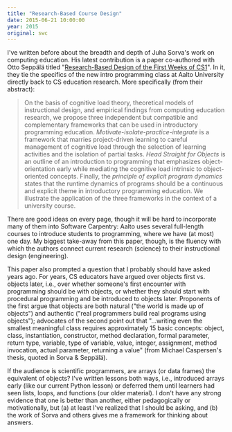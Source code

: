 ```yaml
---
title: "Research-Based Course Design"
date: 2015-06-21 10:00:00
year: 2015
original: swc
---
```

<p>
  I've written before about the breadth and depth of
  Juha Sorva's work on computing education.
  His latest contribution is a paper co-authored with Otto Sepp&auml;l&auml; titled
  "<a href="http://www.researchgate.net/publication/271214535_Research-based_Design_of_the_First_Weeks_of_CS1">Research-Based Design of the First Weeks of CS1</a>".
  In it,
  they tie the specifics of the new intro programming class at Aalto University
  directly back to CS education research.
  More specifically (from their abstract):
</p>
<blockquote>
  <p>
    On the basis of cognitive load theory,
    theoretical models of instructional design,
    and empirical findings from computing education research,
    we propose three independent but compatible and complementary frameworks that can be used in introductory programming education.
    <em>Motivate-isolate-practice-integrate</em> is a framework
    that marries project-driven learning to careful management of cognitive load
    through the selection of learning activities and the isolation of partial tasks.
    <em>Head Straight for Objects</em> is an outline of an introduction to programming
    that emphasizes object-orientation early while mediating the cognitive load intrinsic to object-oriented concepts.
    Finally, the <em>principle of explicit program dynamics</em> states that
    the runtime dynamics of programs should be a continuous and explicit theme in introductory programming education.
    We illustrate the application of the three frameworks in the context of a university course.
  </p>
</blockquote>
<p>
  There are good ideas on every page,
  though it will be hard to incorporate many of them into Software Carpentry:
  Aalto uses several full-length courses to introduce students to programming,
  where we have (at most) one day.
  My biggest take-away from this paper,
  though,
  is the fluency with which the authors connect current research (science)
  to their instructional design (engineering).
</p>
<p>
  This paper also prompted a question that I probably should have asked years ago.
  For years,
  CS educators have argued over objects first vs. objects later,
  i.e.,
  over whether someone's first encounter with programming should be with objects,
  or whether they should start with procedural programming and be introduced to objects later.
  Proponents of the first argue that objects are both natural ("the world is made up of objects")
  and authentic ("real programmers build real programs using objects");
  advocates of the second point out that
  "…writing even the smallest meaningful class requires approximately 15 basic concepts:
  object, class, instantiation, constructor, method declaration, formal parameter, return type,
  variable, type of variable, value, integer, assignment, method invocation, actual parameter,
  returning a value"
  (from Michael Caspersen's thesis, quoted in Sorva &amp; Sepp&auml;l&auml;).
</p>
<p>
  If the audience is scientific programmers,
  are arrays (or data frames) the equivalent of objects?
  I've written lessons both ways,
  i.e.,
  introduced arrays early (like our current Python lesson)
  or deferred them until learners had seen lists, loops, and functions
  (our older material).
  I don't have any strong evidence that one is better than another,
  either pedagogically or motivationally,
  but (a) at least I've realized that I should be asking,
  and (b) the work of Sorva and others gives me a framework for thinking about answers.
</p>
